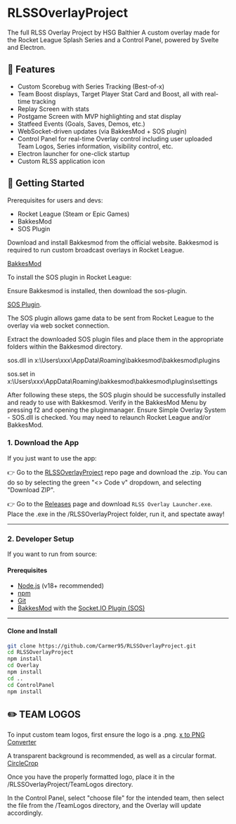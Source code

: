 # RLSSOverlayProject
The full RLSS Overlay Project by HSG Balthier
A custom overlay made for the Rocket League Splash Series and a Control Panel, powered by Svelte and Electron.

## 🔧 Features

- Custom Scorebug with Series Tracking (Best-of-x)
- Team Boost displays, Target Player Stat Card and Boost, all with real-time tracking
- Replay Screen with stats
- Postgame Screen with MVP highlighting and stat display
- Statfeed Events (Goals, Saves, Demos, etc.)
- WebSocket-driven updates (via BakkesMod + SOS plugin)
- Control Panel for real-time Overlay control including user uploaded Team Logos, Series information, visibility control, etc.
- Electron launcher for one-click startup
- Custom RLSS application icon

## 🚀 Getting Started

Prerequisites for users and devs: 
- Rocket League (Steam or Epic Games)
- BakkesMod
- SOS Plugin


Download and install Bakkesmod from the official website. Bakkesmod is required to run custom broadcast overlays in Rocket League. 

[BakkesMod](https://www.bakkesmod.com/)



To install the SOS plugin in Rocket League:

Ensure Bakkesmod is installed, then download the sos-plugin.

[SOS Plugin](https://gitlab.com/bakkesplugins/sos/sos-plugin). 

The SOS plugin allows game data to be sent from Rocket League to the overlay via web socket connection.


Extract the downloaded SOS plugin files and place them in the appropriate folders within the Bakkesmod directory. 

sos.dll in x:\Users\xxx\AppData\Roaming\bakkesmod\bakkesmod\plugins

sos.set in x:\Users\xxx\AppData\Roaming\bakkesmod\bakkesmod\plugins\settings


After following these steps, the SOS plugin should be successfully installed and ready to use with Bakkesmod. Verify in the BakkesMod Menu by pressing
f2 and opening the pluginmanager. Ensure Simple Overlay System - SOS.dll is checked. You may need to relaunch Rocket League and/or BakkesMod.

### 1. Download the App

If you just want to use the app:

👉 Go to the [RLSSOverlayProject](https://github.com/Carmer95/RLSSOverlayProject) repo page and download the .zip. You can do so by selecting the green "<> Code v" dropdown, and selecting "Download ZIP".

👉 Go to the [Releases](https://github.com/Carmer95/RLSSOverlayProject/releases) page and download `RLSS Overlay Launcher.exe`.  
Place the .exe in the /RLSSOverlayProject folder, run it, and spectate away!

---

### 2. Developer Setup

If you want to run from source:

#### Prerequisites

- [Node.js](https://nodejs.org/) (v18+ recommended)
- [npm](https://www.npmjs.com/)
- [Git](https://git-scm.com/)
- [BakkesMod](https://bakkesmod.com/) with the [Socket.IO Plugin (SOS)](https://gitlab.com/bakkesplugins/sos/sos-plugin)

---

#### Clone and Install

```bash
git clone https://github.com/Carmer95/RLSSOverlayProject.git
cd RLSSOverlayProject
npm install
cd Overlay
npm install
cd ..
cd ControlPanel
npm install
```

## ✏️ TEAM LOGOS

To input custom team logos, first ensure the logo is a .png. 
[x to PNG Converter](https://onlinepngtools.com/#tools)

A transparent background is recommended, as well as a circular format. 
[CircleCrop](https://crop-circle.imageonline.co/)

Once you have the properly formatted logo, place it in the /RLSSOverlayProject/TeamLogos directory. 

In the Control Panel, select "choose file" for the intended team, then select the file from the /TeamLogos directory, and the Overlay will update accordingly.
